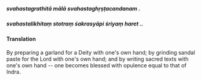##### svahastagrathitā mālā svahastaghṛṣṭacandanam .
##### svahastalikhitaṃ stotraṃ śakrasyāpi śriyaṃ haret ..

#### Translation

By preparing a garland for a Deity with one's own hand; by grinding sandal paste for the Lord with one's own hand; and by writing sacred texts with one's own hand -- one becomes blessed with opulence equal to that of Indra.